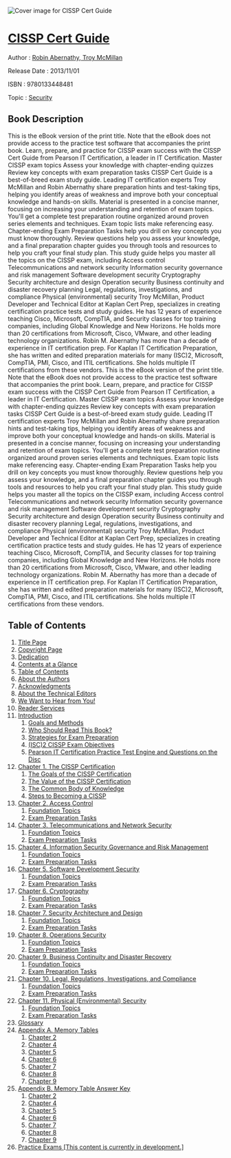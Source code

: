 ![Cover image for CISSP Cert Guide](https://imgdetail.ebookreading.net/cover/cover/security/EB9780133448481.jpg)

[CISSP Cert Guide](https://ebookreading.net/view/book/CISSP+Cert+Guide-EB9780133448481_1.html "CISSP Cert Guide")
====================================================================================================================

Author : [Robin Abernathy](https://ebookreading.net/search/author/Robin+Abernathy),[ Troy McMillan](https://ebookreading.net/search/author/+Troy+McMillan)

Release Date : 2013/11/01

ISBN : 9780133448481

Topic : [Security](https://ebookreading.net/search/category/security)

Book Description
-----------------

This is the eBook version of the print title. Note that the eBook does not provide access to the practice test software that accompanies the print book.
Learn, prepare, and practice for CISSP exam success with the CISSP Cert Guide from Pearson IT Certification, a leader in IT Certification.
Master CISSP exam topics
Assess your knowledge with chapter-ending quizzes
Review key concepts with exam preparation tasks
CISSP Cert Guide is a best-of-breed exam study guide. Leading IT certification experts Troy McMillan and Robin Abernathy share preparation hints and test-taking tips, helping you identify areas of weakness and improve both your conceptual knowledge and hands-on skills. Material is presented in a concise manner, focusing on increasing your understanding and retention of exam topics.
You'll get a complete test preparation routine organized around proven series elements and techniques. Exam topic lists make referencing easy. Chapter-ending Exam Preparation Tasks help you drill on key concepts you must know thoroughly. Review questions help you assess your knowledge, and a final preparation chapter guides you through tools and resources to help you craft your final study plan.
This study guide helps you master all the topics on the CISSP exam, including
Access control
Telecommunications and network security
Information security governance and risk management
Software development security
Cryptography
Security architecture and design
Operation security
Business continuity and disaster recovery planning
Legal, regulations, investigations, and compliance
Physical (environmental) security
Troy McMillan, Product Developer and Technical Editor at Kaplan Cert Prep, specializes in creating certification practice tests and study guides. He has 12 years of experience teaching Cisco, Microsoft, CompTIA, and Security classes for top training companies, including Global Knowledge and New Horizons. He holds more than 20 certifications from Microsoft, Cisco, VMware, and other leading technology organizations.
Robin M. Abernathy has more than a decade of experience in IT certification prep. For Kaplan IT Certification Preparation, she has written and edited preparation materials for many (ISC)2, Microsoft, CompTIA, PMI, Cisco, and ITIL certifications. She holds multiple IT certifications from these vendors.
              This is the eBook version of the print title. Note that the eBook does not provide access to the practice test software that accompanies the print book.
Learn, prepare, and practice for CISSP exam success with the CISSP Cert Guide from Pearson IT Certification, a leader in IT Certification.
Master CISSP exam topics
Assess your knowledge with chapter-ending quizzes
Review key concepts with exam preparation tasks
CISSP Cert Guide is a best-of-breed exam study guide. Leading IT certification experts Troy McMillan and Robin Abernathy share preparation hints and test-taking tips, helping you identify areas of weakness and improve both your conceptual knowledge and hands-on skills. Material is presented in a concise manner, focusing on increasing your understanding and retention of exam topics.
You'll get a complete test preparation routine organized around proven series elements and techniques. Exam topic lists make referencing easy. Chapter-ending Exam Preparation Tasks help you drill on key concepts you must know thoroughly. Review questions help you assess your knowledge, and a final preparation chapter guides you through tools and resources to help you craft your final study plan.
This study guide helps you master all the topics on the CISSP exam, including
Access control
Telecommunications and network security
Information security governance and risk management
Software development security
Cryptography
Security architecture and design
Operation security
Business continuity and disaster recovery planning
Legal, regulations, investigations, and compliance
Physical (environmental) security
Troy McMillan, Product Developer and Technical Editor at Kaplan Cert Prep, specializes in creating certification practice tests and study guides. He has 12 years of experience teaching Cisco, Microsoft, CompTIA, and Security classes for top training companies, including Global Knowledge and New Horizons. He holds more than 20 certifications from Microsoft, Cisco, VMware, and other leading technology organizations.
Robin M. Abernathy has more than a decade of experience in IT certification prep. For Kaplan IT Certification Preparation, she has written and edited preparation materials for many (ISC)2, Microsoft, CompTIA, PMI, Cisco, and ITIL certifications. She holds multiple IT certifications from these vendors.
              
Table of Contents
-----------------

1. [Title Page](https://ebookreading.net/view/book/CISSP+Cert+Guide-EB9780133448481_2.html)
1. [Copyright Page](https://ebookreading.net/view/book/CISSP+Cert+Guide-EB9780133448481_3.html)
1. [Dedication](https://ebookreading.net/view/book/CISSP+Cert+Guide-EB9780133448481_4.html)
1. [Contents at a Glance](https://ebookreading.net/view/book/CISSP+Cert+Guide-EB9780133448481_5.html)
1. [Table of Contents](https://ebookreading.net/view/book/CISSP+Cert+Guide-EB9780133448481_6.html)
1. [About the Authors](https://ebookreading.net/view/book/CISSP+Cert+Guide-EB9780133448481_7.html)
1. [Acknowledgments](https://ebookreading.net/view/book/CISSP+Cert+Guide-EB9780133448481_8.html)
1. [About the Technical Editors](https://ebookreading.net/view/book/CISSP+Cert+Guide-EB9780133448481_9.html)
1. [We Want to Hear from You!](https://ebookreading.net/view/book/CISSP+Cert+Guide-EB9780133448481_10.html)
1. [Reader Services](https://ebookreading.net/view/book/CISSP+Cert+Guide-EB9780133448481_11.html)
1. [Introduction](https://ebookreading.net/view/book/CISSP+Cert+Guide-EB9780133448481_12.html)
    1. [Goals and Methods](https://ebookreading.net/view/book/CISSP+Cert+Guide-EB9780133448481_12.html#pref06lev1sec1)
    1. [Who Should Read This Book?](https://ebookreading.net/view/book/CISSP+Cert+Guide-EB9780133448481_12.html#pref06lev1sec2)
    1. [Strategies for Exam Preparation](https://ebookreading.net/view/book/CISSP+Cert+Guide-EB9780133448481_12.html#pref06lev1sec3)
    1. [(ISC)2 CISSP Exam Objectives](https://ebookreading.net/view/book/CISSP+Cert+Guide-EB9780133448481_12.html#pref06lev1sec4)
    1. [Pearson IT Certification Practice Test Engine and Questions on the Disc](https://ebookreading.net/view/book/CISSP+Cert+Guide-EB9780133448481_12.html#pref06lev1sec5)
1. [Chapter 1. The CISSP Certification](https://ebookreading.net/view/book/CISSP+Cert+Guide-EB9780133448481_13.html)
    1. [The Goals of the CISSP Certification](https://ebookreading.net/view/book/CISSP+Cert+Guide-EB9780133448481_13.html#ch01lev1sec1)
    1. [The Value of the CISSP Certification](https://ebookreading.net/view/book/CISSP+Cert+Guide-EB9780133448481_13.html#ch01lev1sec2)
    1. [The Common Body of Knowledge](https://ebookreading.net/view/book/CISSP+Cert+Guide-EB9780133448481_13.html#ch01lev1sec3)
    1. [Steps to Becoming a CISSP](https://ebookreading.net/view/book/CISSP+Cert+Guide-EB9780133448481_13.html#ch01lev1sec4)
1. [Chapter 2. Access Control](https://ebookreading.net/view/book/CISSP+Cert+Guide-EB9780133448481_14.html)
    1. [Foundation Topics](https://ebookreading.net/view/book/CISSP+Cert+Guide-EB9780133448481_14.html#ch02lev1sec1)
    1. [Exam Preparation Tasks](https://ebookreading.net/view/book/CISSP+Cert+Guide-EB9780133448481_14.html#ch02lev1sec2)
1. [Chapter 3. Telecommunications and Network Security](https://ebookreading.net/view/book/CISSP+Cert+Guide-EB9780133448481_15.html)
    1. [Foundation Topics](https://ebookreading.net/view/book/CISSP+Cert+Guide-EB9780133448481_15.html#ch03lev1sec1)
    1. [Exam Preparation Tasks](https://ebookreading.net/view/book/CISSP+Cert+Guide-EB9780133448481_15.html#ch03lev1sec2)
1. [Chapter 4. Information Security Governance and Risk Management](https://ebookreading.net/view/book/CISSP+Cert+Guide-EB9780133448481_16.html)
    1. [Foundation Topics](https://ebookreading.net/view/book/CISSP+Cert+Guide-EB9780133448481_16.html#ch04lev1sec1)
    1. [Exam Preparation Tasks](https://ebookreading.net/view/book/CISSP+Cert+Guide-EB9780133448481_16.html#ch04lev1sec2)
1. [Chapter 5. Software Development Security](https://ebookreading.net/view/book/CISSP+Cert+Guide-EB9780133448481_17.html)
    1. [Foundation Topics](https://ebookreading.net/view/book/CISSP+Cert+Guide-EB9780133448481_17.html#ch05lev1sec1)
    1. [Exam Preparation Tasks](https://ebookreading.net/view/book/CISSP+Cert+Guide-EB9780133448481_17.html#ch05lev1sec2)
1. [Chapter 6. Cryptography](https://ebookreading.net/view/book/CISSP+Cert+Guide-EB9780133448481_19.html)
    1. [Foundation Topics](https://ebookreading.net/view/book/CISSP+Cert+Guide-EB9780133448481_19.html#ch06lev1sec1)
    1. [Exam Preparation Tasks](https://ebookreading.net/view/book/CISSP+Cert+Guide-EB9780133448481_19.html#ch06lev1sec2)
1. [Chapter 7. Security Architecture and Design](https://ebookreading.net/view/book/CISSP+Cert+Guide-EB9780133448481_20.html)
    1. [Foundation Topics](https://ebookreading.net/view/book/CISSP+Cert+Guide-EB9780133448481_20.html#ch07lev1sec1)
    1. [Exam Preparation Tasks](https://ebookreading.net/view/book/CISSP+Cert+Guide-EB9780133448481_20.html#ch07lev1sec2)
1. [Chapter 8. Operations Security](https://ebookreading.net/view/book/CISSP+Cert+Guide-EB9780133448481_21.html)
    1. [Foundation Topics](https://ebookreading.net/view/book/CISSP+Cert+Guide-EB9780133448481_21.html#ch08lev1sec1)
    1. [Exam Preparation Tasks](https://ebookreading.net/view/book/CISSP+Cert+Guide-EB9780133448481_21.html#ch08lev1sec2)
1. [Chapter 9. Business Continuity and Disaster Recovery](https://ebookreading.net/view/book/CISSP+Cert+Guide-EB9780133448481_0.html)
    1. [Foundation Topics](https://ebookreading.net/view/book/CISSP+Cert+Guide-EB9780133448481_0.html#ch09lev1sec1)
    1. [Exam Preparation Tasks](https://ebookreading.net/view/book/CISSP+Cert+Guide-EB9780133448481_0.html#ch09lev1sec2)
1. [Chapter 10. Legal, Regulations, Investigations, and Compliance](https://ebookreading.net/view/book/CISSP+Cert+Guide-EB9780133448481_22.html)
    1. [Foundation Topics](https://ebookreading.net/view/book/CISSP+Cert+Guide-EB9780133448481_22.html#ch10lev1sec1)
    1. [Exam Preparation Tasks](https://ebookreading.net/view/book/CISSP+Cert+Guide-EB9780133448481_22.html#ch10lev1sec2)
1. [Chapter 11. Physical (Environmental) Security](https://ebookreading.net/view/book/CISSP+Cert+Guide-EB9780133448481_23.html)
    1. [Foundation Topics](https://ebookreading.net/view/book/CISSP+Cert+Guide-EB9780133448481_23.html#ch11lev1sec1)
    1. [Exam Preparation Tasks](https://ebookreading.net/view/book/CISSP+Cert+Guide-EB9780133448481_23.html#ch11lev1sec2)
1. [Glossary](https://ebookreading.net/view/book/CISSP+Cert+Guide-EB9780133448481_24.html)
1. [Appendix A. Memory Tables](https://ebookreading.net/view/book/CISSP+Cert+Guide-EB9780133448481_25.html)
    1. [Chapter 2](https://ebookreading.net/view/book/CISSP+Cert+Guide-EB9780133448481_25.html#app01lev1sec1)
    1. [Chapter 4](https://ebookreading.net/view/book/CISSP+Cert+Guide-EB9780133448481_25.html#app01lev1sec2)
    1. [Chapter 5](https://ebookreading.net/view/book/CISSP+Cert+Guide-EB9780133448481_25.html#app01lev1sec3)
    1. [Chapter 6](https://ebookreading.net/view/book/CISSP+Cert+Guide-EB9780133448481_25.html#app01lev1sec4)
    1. [Chapter 7](https://ebookreading.net/view/book/CISSP+Cert+Guide-EB9780133448481_25.html#app01lev1sec5)
    1. [Chapter 8](https://ebookreading.net/view/book/CISSP+Cert+Guide-EB9780133448481_25.html#app01lev1sec6)
    1. [Chapter 9](https://ebookreading.net/view/book/CISSP+Cert+Guide-EB9780133448481_25.html#app01lev1sec7)
1. [Appendix B. Memory Table Answer Key](https://ebookreading.net/view/book/CISSP+Cert+Guide-EB9780133448481_26.html)
    1. [Chapter 2](https://ebookreading.net/view/book/CISSP+Cert+Guide-EB9780133448481_26.html#app02lev1sec1)
    1. [Chapter 4](https://ebookreading.net/view/book/CISSP+Cert+Guide-EB9780133448481_26.html#app02lev1sec2)
    1. [Chapter 5](https://ebookreading.net/view/book/CISSP+Cert+Guide-EB9780133448481_26.html#app02lev1sec3)
    1. [Chapter 6](https://ebookreading.net/view/book/CISSP+Cert+Guide-EB9780133448481_26.html#app02lev1sec4)
    1. [Chapter 7](https://ebookreading.net/view/book/CISSP+Cert+Guide-EB9780133448481_26.html#app02lev1sec5)
    1. [Chapter 8](https://ebookreading.net/view/book/CISSP+Cert+Guide-EB9780133448481_26.html#app02lev1sec6)
    1. [Chapter 9](https://ebookreading.net/view/book/CISSP+Cert+Guide-EB9780133448481_26.html#app02lev1sec7)
1. [Practice Exams [This content is currently in development.]](https://ebookreading.net/view/book/CISSP+Cert+Guide-EB9780133448481_27.html)

